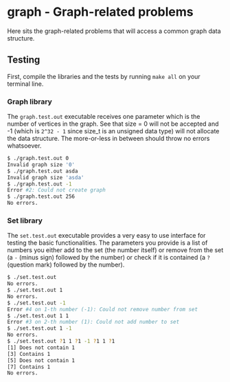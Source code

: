 # graph - Graph-related problems

Here sits the graph-related problems that will access a common graph data structure.

## Testing

First, compile the libraries and the tests by running `make all` on your terminal line.

### Graph library

The `graph.test.out` executable receives one parameter which is the number of vertices in the graph. See that size = 0 will not be accepted and -1 (which is `2^32 - 1` since size_t is an unsigned data type) will not allocate the data structure. The more-or-less in between should throw no errors whatsoever.

``` bash
$ ./graph.test.out 0
Invalid graph size '0'
$ ./graph.test.out asda
Invalid graph size 'asda'
$ ./graph.test.out -1
Error #2: Could not create graph
$ ./graph.test.out 256
No errors.
```

### Set library

The `set.test.out` executable provides a very easy to use interface for testing the basic functionalities. The parameters you provide is a list of numbers you either add to the set (the number itself) or remove from the set (a `-` (minus sign) followed by the number) or check if it is contained (a `?` (question mark) followed by the number).

``` bash
$ ./set.test.out
No errors.
$ ./set.test.out 1
No errors.
$ ./set.test.out -1
Error #4 on 1-th number (-1): Could not remove number from set
$ ./set.test.out 1 1
Error #3 on 2-th number (1): Could not add number to set
$ ./set.test.out 1 -1
No errors.
$ ./set.test.out ?1 1 ?1 -1 ?1 1 ?1
[1] Does not contain 1
[3] Contains 1
[5] Does not contain 1
[7] Contains 1
No errors.
```